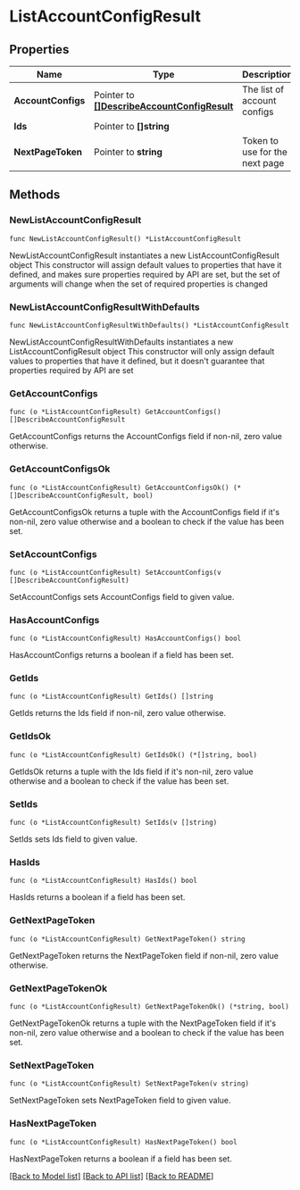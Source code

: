 # ListAccountConfigResult

## Properties

Name | Type | Description | Notes
------------ | ------------- | ------------- | -------------
**AccountConfigs** | Pointer to [**[]DescribeAccountConfigResult**](DescribeAccountConfigResult.md) | The list of account configs | [optional] 
**Ids** | Pointer to **[]string** |  | [optional] 
**NextPageToken** | Pointer to **string** | Token to use for the next page | [optional] 

## Methods

### NewListAccountConfigResult

`func NewListAccountConfigResult() *ListAccountConfigResult`

NewListAccountConfigResult instantiates a new ListAccountConfigResult object
This constructor will assign default values to properties that have it defined,
and makes sure properties required by API are set, but the set of arguments
will change when the set of required properties is changed

### NewListAccountConfigResultWithDefaults

`func NewListAccountConfigResultWithDefaults() *ListAccountConfigResult`

NewListAccountConfigResultWithDefaults instantiates a new ListAccountConfigResult object
This constructor will only assign default values to properties that have it defined,
but it doesn't guarantee that properties required by API are set

### GetAccountConfigs

`func (o *ListAccountConfigResult) GetAccountConfigs() []DescribeAccountConfigResult`

GetAccountConfigs returns the AccountConfigs field if non-nil, zero value otherwise.

### GetAccountConfigsOk

`func (o *ListAccountConfigResult) GetAccountConfigsOk() (*[]DescribeAccountConfigResult, bool)`

GetAccountConfigsOk returns a tuple with the AccountConfigs field if it's non-nil, zero value otherwise
and a boolean to check if the value has been set.

### SetAccountConfigs

`func (o *ListAccountConfigResult) SetAccountConfigs(v []DescribeAccountConfigResult)`

SetAccountConfigs sets AccountConfigs field to given value.

### HasAccountConfigs

`func (o *ListAccountConfigResult) HasAccountConfigs() bool`

HasAccountConfigs returns a boolean if a field has been set.

### GetIds

`func (o *ListAccountConfigResult) GetIds() []string`

GetIds returns the Ids field if non-nil, zero value otherwise.

### GetIdsOk

`func (o *ListAccountConfigResult) GetIdsOk() (*[]string, bool)`

GetIdsOk returns a tuple with the Ids field if it's non-nil, zero value otherwise
and a boolean to check if the value has been set.

### SetIds

`func (o *ListAccountConfigResult) SetIds(v []string)`

SetIds sets Ids field to given value.

### HasIds

`func (o *ListAccountConfigResult) HasIds() bool`

HasIds returns a boolean if a field has been set.

### GetNextPageToken

`func (o *ListAccountConfigResult) GetNextPageToken() string`

GetNextPageToken returns the NextPageToken field if non-nil, zero value otherwise.

### GetNextPageTokenOk

`func (o *ListAccountConfigResult) GetNextPageTokenOk() (*string, bool)`

GetNextPageTokenOk returns a tuple with the NextPageToken field if it's non-nil, zero value otherwise
and a boolean to check if the value has been set.

### SetNextPageToken

`func (o *ListAccountConfigResult) SetNextPageToken(v string)`

SetNextPageToken sets NextPageToken field to given value.

### HasNextPageToken

`func (o *ListAccountConfigResult) HasNextPageToken() bool`

HasNextPageToken returns a boolean if a field has been set.


[[Back to Model list]](../README.md#documentation-for-models) [[Back to API list]](../README.md#documentation-for-api-endpoints) [[Back to README]](../README.md)



